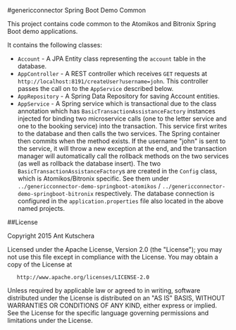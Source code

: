 #genericconnector Spring Boot Demo Common

This project contains code common to the Atomikos and Bitronix Spring Boot demo applications.

It contains the following classes:

- `Account` - A JPA Entity class representing the `account` table in the database.
- `AppController` - A REST controller which receives `GET` requests at `http://localhost:8191/createUser?username=john`.  This controller passes the call on to the `AppService` described below.
- `AppRepository` - A Spring Data Repository for saving Account entities.
- `AppService` - A Spring service which is transactional due to the class annotation which has `BasicTransactionAssistanceFactory` instances injected for binding two microservice calls (one to the letter service and one to the booking service) into the transaction.  This service first writes to the database and then calls the two services. The Spring container then commits when the method exists.  If the username "john" is sent to the service, it will throw a new exception at the end, and the transaction manager will automatically call the rollback methods on the two services (as well as rollback the database insert).  The two `BasicTransactionAssistanceFactory`s are created in the `Config` class, which is Atomikos/Bitronix specific.  See them under `../genericconnector-demo-springboot-atomikos` / `../genericconnector-demo-springboot-bitronix` respectively.  The database connection is configured in the `application.properties` file also located in the above named projects.

##License

 Copyright 2015 Ant Kutschera

   Licensed under the Apache License, Version 2.0 (the "License");
   you may not use this file except in compliance with the License.
   You may obtain a copy of the License at

       http://www.apache.org/licenses/LICENSE-2.0

   Unless required by applicable law or agreed to in writing, software
   distributed under the License is distributed on an "AS IS" BASIS,
   WITHOUT WARRANTIES OR CONDITIONS OF ANY KIND, either express or implied.
   See the License for the specific language governing permissions and
   limitations under the License.
